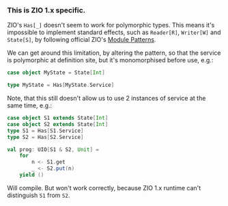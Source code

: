 
### This is ZIO 1.x specific.

ZIO's `Has[_]` doesn't seem to work for polymorphic types. This means it's impossible to 
implement standard effects, such as `Reader[R]`, `Writer[W]` and `State[S]`, by following 
official ZIO's [Module Patterns](https://zio.dev/version-1.x/datatypes/contextual/#module-pattern-10).

We can get around this limitation, by altering the pattern, so that the service
is polymorphic at definition site, but it's monomorphised before use, e.g.:

```scala
case object MyState = State[Int]

type MyState = Has[MyState.Service]
```

Note, that this still doesn't allow us to use 2 instances of service at the same time, e.g.:


```scala
case object S1 extends State[Int]
case object S2 extends State[Int]
type S1 = Has[S1.Service]
type S2 = Has[S2.Service]

val prog: UIO[S1 & S2, Unit] =
	for
		n <- S1.get
		_ <- S2.put(n)
	yield ()
```

Will compile. But won't work correctly, because ZIO 1.x runtime can't distinguish `S1` from `S2`.


